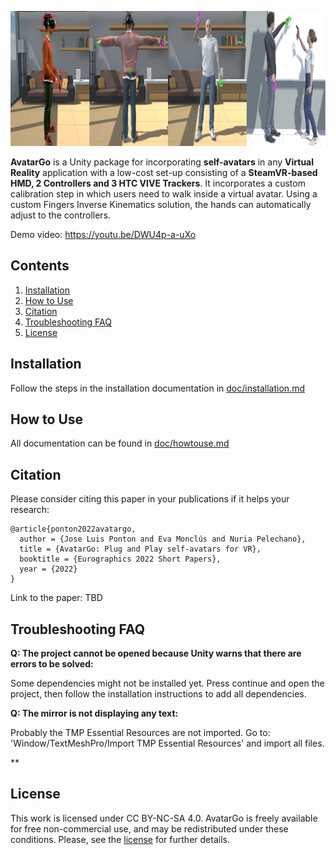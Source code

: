<p align="center">
  <img 
    width="960"
    height="216"
    src="https://github.com/UPC-ViRVIG/AvatarGo/blob/main/.github/media/Cover.png"
  >
</p>

**AvatarGo** is a Unity package for incorporating **self-avatars** in any **Virtual Reality** application with a low-cost set-up consisting of a **SteamVR-based HMD, 2 Controllers and 3 HTC VIVE Trackers**. It incorporates a custom calibration step in which users need to walk inside a virtual avatar. Using a custom Fingers Inverse Kinematics solution, the hands can automatically adjust to the controllers.

Demo video: https://youtu.be/DWU4p-a-uXo

## Contents
1. [Installation](#installation)
2. [How to Use](#how-to-use)
2. [Citation](#citation)
3. [Troubleshooting FAQ](#troubleshooting-faq)
4. [License](#license)

## Installation
Follow the steps in the installation documentation in [doc/installation.md](doc/installation.md)

## How to Use
All documentation can be found in [doc/howtouse.md](doc/howtouse.md)

## Citation
Please consider citing this paper in your publications if it helps your research:
```
@article{ponton2022avatargo,
  author = {Jose Luis Ponton and Eva Monclús and Nuria Pelechano},
  title = {AvatarGo: Plug and Play self-avatars for VR},
  booktitle = {Eurographics 2022 Short Papers},
  year = {2022}
}
```

Link to the paper: TBD

## Troubleshooting FAQ
**Q: The project cannot be opened because Unity warns that there are errors to be solved:**

Some dependencies might not be installed yet. Press continue and open the project, then follow the installation instructions to add all dependencies.

**Q: The mirror is not displaying any text:**

Probably the TMP Essential Resources are not imported. Go to: 'Window/TextMeshPro/Import TMP Essential Resources' and import all files.

**

## License
This work is licensed under CC BY-NC-SA 4.0.
AvatarGo is freely available for free non-commercial use, and may be redistributed under these conditions.  Please, see the [license](https://github.com/UPC-ViRVIG/AvatarGo/blob/main/LICENSE) for further details.
